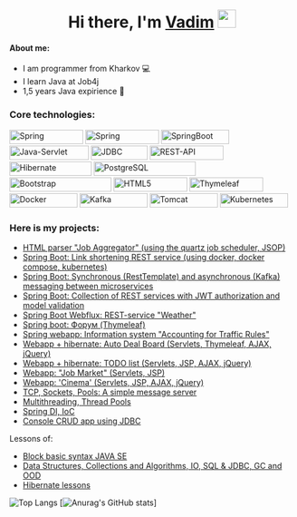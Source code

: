 <h1 align="center">Hi there, I'm <a href="https://github.com/VadimDedeiko" target="_blank">Vadim</a> 
<img src="https://github.com/blackcater/blackcater/raw/main/images/Hi.gif" height="32"/></h1>

#### About me:

- I am programmer from Kharkov 💻
- I learn Java at Job4j
- 1,5 years Java expirience 💼
    
### Core technologies:
<img src="https://img.shields.io/badge/Java%20SE-%3E%3D8-red?style=plastic&logo=spring&logoColor=white" width="130" height="25" alt="Spring"> <img src="https://img.shields.io/badge/Spring-%3E5.0-orange?style=plastic&logo=spring&logoColor=white" width="130" height="25" alt="Spring">
<img src="https://img.shields.io/badge/Spring-Boot-orange?style=plastic&logo=springboot&logoColor=white" width="120" height="25" alt="SpringBoot">
<img src="https://img.shields.io/badge/Java-Servlet%20API-blue?style=plastic&logo=springboot&logoColor=white" width="140" height="25" alt="Java-Servlet">
<img src="https://img.shields.io/badge/JDBC-API-blue?style=plastic&logo=springboot&logoColor=white" width="100" height="25" alt="JDBC">
<img src="https://img.shields.io/badge/REST-API-green?style=plastic&logo=springboot&logoColor=white" width="130" height="25" alt="REST-API">
<img src="https://img.shields.io/badge/Hibernate-%3E%3D5.0-orange?style=plastic&logo=hibernate&logoColor=white" width="145" height="25" alt="Hibernate">
<img src="https://img.shields.io/badge/PostgreSQL-%3E%3D42.0-orange?style=plastic&logo=postgresql&logoColor=white" width="180" height="25" alt="PostgreSQL">
<img src="https://img.shields.io/badge/Bootstrap-5.0-orange?style=plastic&logo=bootstrap&logoColor=white" width="180" height="25" alt="Bootstrap">
<img src="https://img.shields.io/badge/HTML5-orange?style=plastic&logo=html5&logoColor=white" width="130" height="25" alt="HTML5">
<img src="https://img.shields.io/badge/Thymeleaf-success?style=plastic&logo=thymeleaf&logoColor=white" width="130" height="25" alt="Thymeleaf">
<img src="https://img.shields.io/badge/Docker-critical?style=plastic&logo=docker&logoColor=white" width="120" height="25" alt="Docker">
<img src="https://img.shields.io/badge/Apache-Kafka-bright?style=plastic&logo=apachekafka&logoColor=white" width="120" height="25" alt="Kafka">
<img src="https://img.shields.io/badge/Apache-Tomcat-informational?style=plastic&logo=apachetomcat&logoColor=white" width="120" height="25" alt="Tomcat">
<img src="https://img.shields.io/badge/Kubernetes-critical?style=plastic&logo=docker&logoColor=white" width="120" height="25" alt="Kubernetes">


### Here is my projects:

    
    
* [HTML parser "Job Aggregator" (using the quartz job scheduler, JSOP)](https://github.com/VadimDedeiko/job4j_grabber/tree/master)
* [Spring Boot: Link shortening REST service (using docker, docker compose, kubernetes)](https://github.com/VadimDedeiko/job4j_url_shortcut)
* [Spring Boot: Synchronous (RestTemplate) and asynchronous (Kafka) messaging between microservices](https://github.com/VadimDedeiko/job4j_passport)
* [Spring Boot: Collection of REST services with JWT authorization and model validation](https://github.com/VadimDedeiko/job4j_restAPI)
* [Spring Boot Webflux: REST-service "Weather"](https://github.com/VadimDedeiko/job4j_weather)
* [Spring boot: Форум (Thymeleaf)](https://github.com/VadimDedeiko/job4j_forum)
* [Spring webapp: Information system "Accounting for Traffic Rules"](https://github.com/VadimDedeiko/job4_car_accident)
* [Webapp + hibernate: Auto Deal Board (Servlets, Thymeleaf, AJAX, jQuery)](https://github.com/VadimDedeiko/job4j_cars)
* [Webapp + hibernate: TODO list (Servlets, JSP, AJAX, jQuery)](https://github.com/VadimDedeiko/job4j_todo)
* [Webapp: "Job Market" (Servlets, JSP)](https://github.com/VadimDedeiko/job4j_dreamjob)
* [Webapp: 'Cinema' (Servlets, JSP, AJAX, jQuery)](https://github.com/VadimDedeiko/job4j_cinema)
* [TCP, Sockets, Pools: A simple message server](https://github.com/VadimDedeiko/job4j_pooh)
* [Multithreading, Thread Pools](https://github.com/VadimDedeiko/job4j_threads)
* [Spring DI, IoC](https://github.com/VadimDedeiko/job4j_spring)
* [Console CRUD app using JDBC](https://github.com/VadimDedeiko/job4j_tracker)

Lessons of:

* [Block basic syntax JAVA SE](https://github.com/VadimDedeiko/job4j_elementary)
* [Data Structures, Collections and Algorithms, IO, SQL & JDBC, GC and OOD](https://github.com/VadimDedeiko/job4j_design)
* [Hibernate lessons](https://github.com/VadimDedeiko/job4j_hibernate)

![Top Langs](https://github-readme-stats.vercel.app/api/top-langs/?username=VadimDedeiko)
[![Anurag's GitHub stats](https://github-readme-stats.vercel.app/api?username=VadimDedeiko)]
    

<!--
**VadimDedeiko/VadimDedeiko** is a ✨ _special_ ✨ repository because its `README.md` (this file) appears on your GitHub profile.

Here are some ideas to get you started:

- 🔭 I’m currently working on ...
- 🌱 I’m currently learning JavaScript
- 👯 I’m looking to collaborate on ...
- 🤔 I’m looking for help with ...
- 💬 Ask me about ...
- 📫 How to reach me: ...
- 😄 Pronouns: ...
- ⚡ Fun fact: ...
-->
